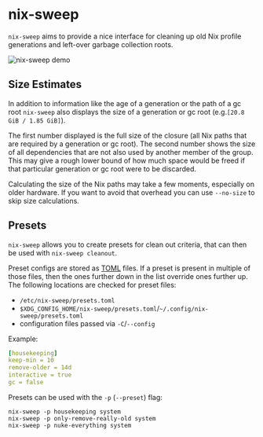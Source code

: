 # nix-sweep
`nix-sweep` aims to provide a nice interface for cleaning up old Nix profile generations and left-over garbage collection roots.

![nix-sweep demo](https://files.jzbor.de/github/nix-sweep-demo.gif)


## Size Estimates
In addition to information like the age of a generation or the path of a gc root `nix-sweep` also displays the size of a generation or gc root (e.g.`[20.8 GiB / 1.85 GiB]`).

The first number displayed is the full size of the closure (all Nix paths that are required by a generation or gc root).
The second number shows the size of all dependencies that are not also used by another member of the group.
This may give a rough lower bound of how much space would be freed if that particular generation or gc root were to be discarded.

Calculating the size of the Nix paths may take a few moments, especially on older hardware.
If you want to avoid that overhead you can use `--no-size` to skip size calculations.

## Presets
`nix-sweep` allows you to create presets for clean out criteria, that can then be used with `nix-sweep cleanout`.

Preset configs are stored as [TOML](https://toml.io) files.
If a preset is present in multiple of those files, then the ones further down in the list override ones further up.
The following locations are checked for preset files:
* `/etc/nix-sweep/presets.toml`
* `$XDG_CONFIG_HOME/nix-sweep/presets.toml`/`~/.config/nix-sweep/presets.toml`
* configuration files passed via `-C`/`--config`

Example:
```yaml
[housekeeping]
keep-min = 10
remove-older = 14d
interactive = true
gc = false
```

Presets can be used with the `-p` (`--preset`) flag:
```console
nix-sweep -p housekeeping system
nix-sweep -p only-remove-really-old system
nix-sweep -p nuke-everything system
```
